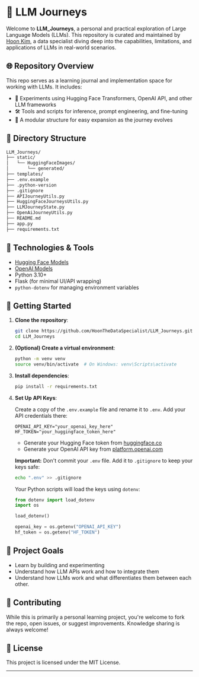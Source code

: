 # 🧠 LLM Journeys

Welcome to **LLM_Journeys**, a personal and practical exploration of Large Language Models (LLMs). This repository is curated and maintained by [Hoon Kim](https://github.com/HoonTheDataSpecialist), a data specialist diving deep into the capabilities, limitations, and applications of LLMs in real-world scenarios.

## 🌐 Repository Overview

This repo serves as a learning journal and implementation space for working with LLMs. It includes:

- 🧪 Experiments using Hugging Face Transformers, OpenAI API, and other LLM frameworks  
- 🛠️ Tools and scripts for inference, prompt engineering, and fine-tuning  
- 📁 A modular structure for easy expansion as the journey evolves  

## 📂 Directory Structure

```bash
LLM_Journeys/
├── static/                        
│   └── HuggingFaceImages/        
│       └── generated/            
├── templates/                    
├── .env.example                  
├── .python-version               
├── .gitignore                    
├── APIJourneyUtils.py            
├── HuggingFaceJourneysUtils.py  
├── LLMJourneyState.py            
├── OpenAiJourneyUtils.py         
├── README.md                     
├── app.py                        
├── requirements.txt              
```

## 🧰 Technologies & Tools

- [Hugging Face Models](https://huggingface.co/models)  
- [OpenAI Models](https://platform.openai.com/docs/models)  
- Python 3.10+  
- Flask (for minimal UI/API wrapping)  
- `python-dotenv` for managing environment variables  

## 🚀 Getting Started

1. **Clone the repository**:
   ```bash
   git clone https://github.com/HoonTheDataSpecialist/LLM_Journeys.git
   cd LLM_Journeys
   ```

2. **(Optional) Create a virtual environment**:
   ```bash
   python -m venv venv
   source venv/bin/activate  # On Windows: venv\Scripts\activate
   ```

3. **Install dependencies**:
   ```bash
   pip install -r requirements.txt
   ```

4. **Set Up API Keys**:

   Create a copy of the `.env.example` file and rename it to `.env`. Add your API credentials there:

   ```env
   OPENAI_API_KEY="your_openai_key_here"
   HF_TOKEN="your_huggingface_token_here"
   ```

   - Generate your Hugging Face token from [huggingface.co](https://huggingface.co/settings/tokens)  
   - Generate your OpenAI API key from [platform.openai.com](https://platform.openai.com/account/api-keys)

   **Important:** Don't commit your `.env` file. Add it to `.gitignore` to keep your keys safe:

   ```bash
   echo ".env" >> .gitignore
   ```

   Your Python scripts will load the keys using `dotenv`:

   ```python
   from dotenv import load_dotenv
   import os

   load_dotenv()

   openai_key = os.getenv("OPENAI_API_KEY")
   hf_token = os.getenv("HF_TOKEN")
   ```

## 🎯 Project Goals

- Learn by building and experimenting  
- Understand how LLM APIs work and how to integrate them  
- Understand how LLMs work and what differentiates them between each other.

## 🤝 Contributing

While this is primarily a personal learning project, you're welcome to fork the repo, open issues, or suggest improvements. Knowledge sharing is always welcome!

## 📜 License

This project is licensed under the MIT License.

---
